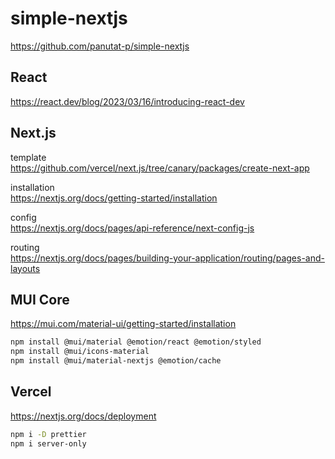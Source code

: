 # simple-nextjs

https://github.com/panutat-p/simple-nextjs

## React

https://react.dev/blog/2023/03/16/introducing-react-dev

## Next.js

template\
https://github.com/vercel/next.js/tree/canary/packages/create-next-app

installation\
https://nextjs.org/docs/getting-started/installation

config\
https://nextjs.org/docs/pages/api-reference/next-config-js

routing\
https://nextjs.org/docs/pages/building-your-application/routing/pages-and-layouts

## MUI Core

https://mui.com/material-ui/getting-started/installation

```sh
npm install @mui/material @emotion/react @emotion/styled
npm install @mui/icons-material
npm install @mui/material-nextjs @emotion/cache
```

## Vercel

https://nextjs.org/docs/deployment

```sh
npm i -D prettier
npm i server-only
```
